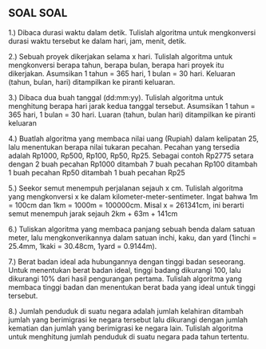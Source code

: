 ## SOAL SOAL
1.) Dibaca durasi waktu dalam detik. Tulislah algoritma untuk mengkonversi durasi waktu tersebut ke dalam hari, jam, menit, detik.

2.) Sebuah proyek dikerjakan selama x hari. Tulislah algoritma untuk mengkonversi berapa tahun, berapa bulan, berapa hari proyek itu dikerjakan. Asumsikan 1 tahun = 365 hari, 1 bulan = 30 hari. Keluaran (tahun, bulan, hari) ditampilkan ke piranti keluaran.

3.) Dibaca dua buah tanggal (dd:mm:yy). Tulislah algoritma untuk menghitung berapa hari jarak kedua tanggal tersebut. Asumsikan 1 tahun = 365 hari, 1 bulan = 30 hari. Luaran (tahun, bulan hari) ditampilkan ke piranti keluaran

4.) Buatlah algoritma yang membaca nilai uang (Rupiah) dalam kelipatan 25, lalu menentukan berapa nilai tukaran pecahan. Pecahan yang tersedia adalah Rp1000, Rp500, Rp100, Rp50, Rp25. Sebagai contoh Rp2775 setara dengan 2 buah pecahan Rp1000 ditambah 7 buah pecahan Rp100 ditambah 1 buah pecahan Rp50 ditambah 1 buah pecahan Rp25

5.) Seekor semut menempuh perjalanan sejauh x cm. Tulislah algoritma yang mengkonversi x ke dalam kilometer-meter-sentimeter. Ingat bahwa 1m = 100cm dan 1km = 1000m = 100000cm. Misal x = 261341cm, ini berarti semut menempuh jarak sejauh 2km + 63m + 141cm

6.) Tuliskan algoritma yang membaca panjang sebuah benda dalam satuan meter, lalu mengkonverikannya dalam satuan inchi, kaku, dan yard (1inchi = 25.4mm, 1kaki = 30.48cm, 1yard = 0.9144m).

7.) Berat badan ideal ada hubungannya dengan tinggi badan seseorang. Untuk menentukan berat badan ideal, tinggi badang dikurangi 100, lalu dikurangi 10% dari hasil pengurangan pertama. Tulislah algoritma yang membaca tinggi badan dan menentukan berat bada yang ideal untuk tinggi tersebut.

8.) Jumlah penduduk di suatu negara adalah jumlah kelahiran ditambah jumlah yang berimigrasi ke negara tersebut lalu dikurangi dengan jumlah kematian dan jumlah yang berimigrasi ke negara lain. Tulislah algoritma untuk menghitung jumlah penduduk di suatu negara pada tahun tertentu.
